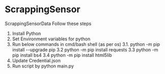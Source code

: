 # ScrappingSensor
ScrappingSensorData
Follow these steps
1. Install Python
2. Set Environment variables for python 
3. Run below commands in cmd/bash shell (as per os)
3.1. python -m pip install --upgrade pip
3.2  python -m pip install requests
3.3  python -m pip install bs4
3.4  python -m pip install html5lib
4. Update Credential.json
5. Run script by python main.py
